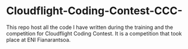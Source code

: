 # Cloudflight-Coding-Contest-CCC-
This repo host all the code I have written during the training and the competition for Cloudflight Coding Contest. It is a competition that took place at ENI Fianarantsoa.
